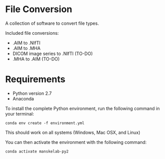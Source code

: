 # File Conversion
A collection of software to convert file types.

Included file conversions:
- .AIM to .NIfTI
- .AIM to .MHA
- DICOM image series to .NIfTI (TO-DO)
- .MHA to .AIM (TO-DO)

# Requirements
- Python version 2.7
- Anaconda 

To install the complete Python environment, run the following command in your terminal:
```
conda env create -f environment.yml
```

This should work on all systems (Windows, Mac OSX, and Linux)

You can then activate the environment with the following command:
```
conda activate manskelab-py2
```
